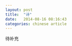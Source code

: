 ```yaml
---
layout: post
title:  "诗"
date:   2014-08-16 08:16:43
categories: chinese article
---
```


待补充

[jekyll-gh]: https://github.com/jekyll/jekyll
[jekyll]:    http://jekyllrb.com
